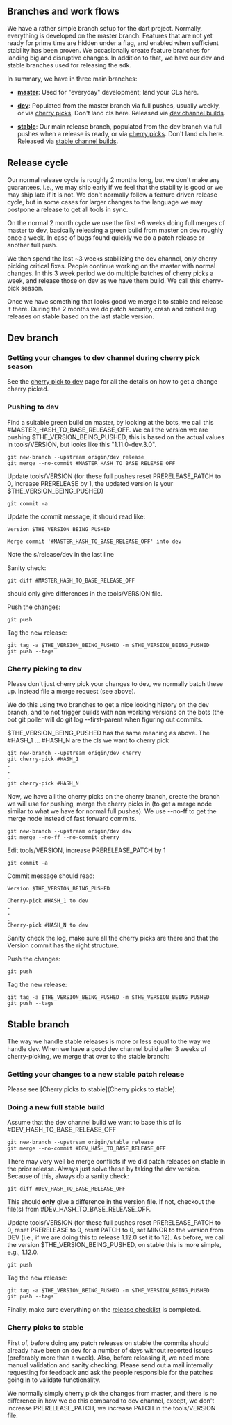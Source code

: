 ## Branches and work flows

We have a rather simple branch setup for the dart project. Normally, everything is developed on the master branch. Features that are not yet ready for prime time are hidden under a flag, and enabled when sufficient stability has been proven. We occasionally create feature branches for landing big and disruptive changes. In addition to that, we have our dev and stable branches used for releasing the sdk.

In summary, we have in three main branches:

   * **[master](https://github.com/dart-lang/sdk/blob/master/tools/VERSION)**:
     Used for "everyday" development; land your CLs here. 

   * **[dev](https://github.com/dart-lang/sdk/blob/dev/tools/VERSION)**:
     Populated from the master branch via full pushes, usually weekly, or via [cherry picks](https://github.com/dart-lang/sdk/wiki/Cherry-picks-to-dev-channel). Don't land cls here. Released via [dev channel builds](https://www.dartlang.org/install/archive#dev-channel).

   * **[stable](https://github.com/dart-lang/sdk/blob/stable/tools/VERSION)**:
     Our main release branch, populated from the dev branch via full pushes when a release is ready, or via [cherry picks](https://github.com/dart-lang/sdk/wiki/Cherry-picks-to-stable-channel). Don't land cls here. Released via [stable channel builds](https://www.dartlang.org/install/archive#stable-channel).


## Release cycle
Our normal release cycle is roughly 2 months long, but we don't make any guarantees, i.e., we may ship early if we feel that the stability is good or we may ship late if it is not. We don't normally follow a feature driven release cycle, but in some cases for larger changes to the language we may postpone a release to get all tools in sync.

On the normal 2 month cycle we use the first ~6 weeks doing full merges of master to dev, basically releasing a green build from master on dev roughly once a week. In case of bugs found quickly we do a patch release or another full push.

We then spend the last ~3 weeks stabilizing the dev channel, only cherry picking critical fixes. People continue working on the master with normal changes. In this 3 week period we do multiple batches of cherry picks a week, and release those on dev as we have them build. We call this cherry-pick season.

Once we have something that looks good we merge it to stable and release it there. During the 2 months we do patch security, crash and critical bug releases on stable based on the last stable version.

## Dev branch

### Getting your changes to dev channel during cherry pick season

See the [cherry pick to dev](https://github.com/dart-lang/sdk/wiki/Cherry-picks-to-dev-channel) page for all the details on how to get a change cherry picked.

### Pushing to dev
Find a suitable green build on master, by looking at the bots, we call this #MASTER_HASH_TO_BASE_RELEASE_OFF. We call the version we are pushing $THE_VERSION_BEING_PUSHED, this is based on the actual values in tools/VERSION, but looks like this "1.11.0-dev.3.0". 
```
git new-branch --upstream origin/dev release
git merge --no-commit #MASTER_HASH_TO_BASE_RELEASE_OFF
```
Update tools/VERSION (for these full pushes reset PRERELEASE_PATCH to 0, increase PRERELEASE by 1, the updated version is your $THE_VERSION_BEING_PUSHED)
```
git commit -a
```
Update the commit message, it should read like:
```
Version $THE_VERSION_BEING_PUSHED

Merge commit '#MASTER_HASH_TO_BASE_RELEASE_OFF' into dev
```
Note the s/release/dev in the last line

Sanity check:
```
git diff #MASTER_HASH_TO_BASE_RELEASE_OFF
```
should only give differences in the tools/VERSION file.

Push the changes:
```
git push
```
Tag the new release:
```
git tag -a $THE_VERSION_BEING_PUSHED -m $THE_VERSION_BEING_PUSHED
git push --tags
```

### Cherry picking to dev
Please don't just cherry pick your changes to dev, we normally batch these up. Instead file a merge request (see above).

We do this using two branches to get a nice looking history on the dev branch, and to not trigger builds with non working versions on the bots (the bot git poller will do git log --first-parent when figuring out commits.

$THE_VERSION_BEING_PUSHED has the same meaning as above. The #HASH_1 ... #HASH_N are the cls we want to cherry pick
```
git new-branch --upstream origin/dev cherry
git cherry-pick #HASH_1
.
.
.
git cherry-pick #HASH_N
```
Now, we have all the cherry picks on the cherry branch, create the branch we will use for pushing, merge the cherry picks in (to get a merge node similar to what we have for normal full pushes). We use --no-ff to get the merge node instead of fast forward commits.
```
git new-branch --upstream origin/dev dev
git merge --no-ff --no-commit cherry
```
Edit tools/VERSION, increase PRERELEASE_PATCH by 1
```
git commit -a
```
Commit message should read:
```
Version $THE_VERSION_BEING_PUSHED

Cherry-pick #HASH_1 to dev
.
.
.
Cherry-pick #HASH_N to dev
```
Sanity check the log, make sure all the cherry picks are there and that the Version commit has the right structure.

Push the changes:
```
git push
```

Tag the new release:
```
git tag -a $THE_VERSION_BEING_PUSHED -m $THE_VERSION_BEING_PUSHED
git push --tags
```
## Stable branch
The way we handle stable releases is more or less equal to the way we handle dev. When we have a good dev channel build after 3 weeks of cherry-picking, we merge that over to the stable branch:

### Getting your changes to a new stable patch release

Please see [Cherry picks to stable](Cherry picks to stable).

### Doing a new full stable build
Assume that the dev channel build we want to base this of is #DEV_HASH_TO_BASE_RELEASE_OFF
```
git new-branch --upstream origin/stable release
git merge --no-commit #DEV_HASH_TO_BASE_RELEASE_OFF
```
There may very well be merge conflicts if we did patch releases on stable in the prior release. Always just solve these by taking the dev version. Because of this, always do a sanity check:
```
git diff #DEV_HASH_TO_BASE_RELEASE_OFF
```
This should **only** give a difference in the version file. If not, checkout the file(s) from #DEV_HASH_TO_BASE_RELEASE_OFF.

Update tools/VERSION (for these full pushes reset PRERELEASE_PATCH to 0, reset PRERELEASE to 0, reset PATCH to 0, set MINOR to the version from DEV (i.e., if we are doing this to release 1.12.0 set it to 12). As before, we call the version $THE_VERSION_BEING_PUSHED, on stable this is more simple, e.g., 1.12.0.

```
git push
```
Tag the new release:
```
git tag -a $THE_VERSION_BEING_PUSHED -m $THE_VERSION_BEING_PUSHED
git push --tags
```

Finally, make sure everything on the [release checklist](https://github.com/dart-lang/sdk/wiki/Release-checklist) is completed.

### Cherry picks to stable
First of, before doing any patch releases on stable the commits should already have been on dev for a number of days without reported issues (preferably more than a week). Also, before releasing it, we need more manual validation and sanity checking. Please send out a mail internally requesting for feedback and ask the people responsible for the patches going in to validate functionality.

We normally simply cherry pick the changes from master, and there is no difference in how we do this compared to dev channel, except, we don't increase PRERELEASE_PATCH, we increase PATCH in the tools/VERSION file.